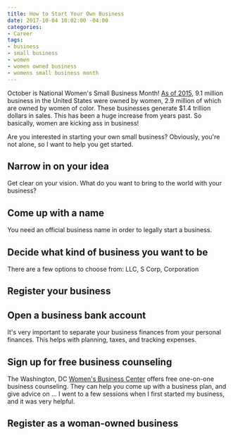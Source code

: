 ```yaml
---
title: How to Start Your Own Business
date: 2017-10-04 10:02:00 -04:00
categories:
- Career
tags:
- business
- small business
- women
- women owned business
- womens small business month
---
```


October is National Women's Small Business Month! [As of 2015](https://www.nawbo.org/resources/women-business-owner-statistics), 9.1 million business in the United States were owned by women, 2.9 million of which are owned by women of color. These businesses generate $1.4 trillion dollars in sales. This has been a huge increase from years past. So basically, women are kicking ass in business!

Are you interested in starting your own small business? Obviously, you're not alone, so I want to help you get started.

## Narrow in on your idea

Get clear on your vision. What do you want to bring to the world with your business? 

## Come up with a name

You need an official business name in order to legally start a business.

## Decide what kind of business you want to be

There are a few options to choose from: LLC, S Corp, Corporation

## Register your business

## Open a business bank account

It's very important to separate your business finances from your personal finances. This helps with planning, taxes, and tracking expenses.

## Sign up for free business counseling

The Washington, DC [Women's Business Center](http://www.ncrc.org/dcwbc/how-to-register-for-free-counseling.html) offers free one-on-one business counseling. They can help you come up with a business plan, and give advice on ... I went to a few sessions when I first started my business, and it was very helpful.

## Register as a woman-owned business